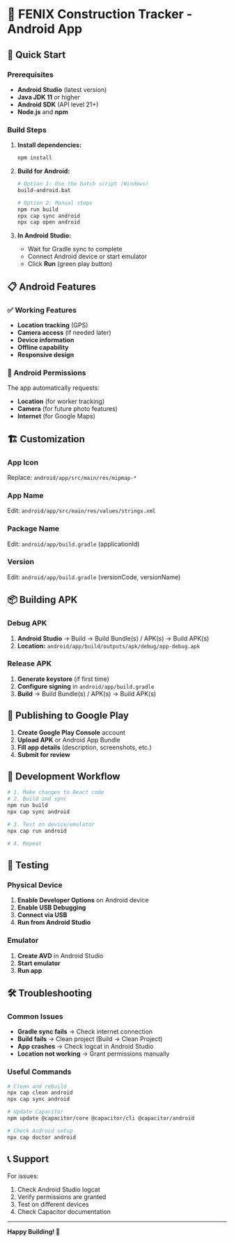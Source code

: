 # 📱 FENIX Construction Tracker - Android App

## 🚀 Quick Start

### Prerequisites
- **Android Studio** (latest version)
- **Java JDK 11** or higher
- **Android SDK** (API level 21+)
- **Node.js** and **npm**

### Build Steps

1. **Install dependencies:**
   ```bash
   npm install
   ```

2. **Build for Android:**
   ```bash
   # Option 1: Use the batch script (Windows)
   build-android.bat
   
   # Option 2: Manual steps
   npm run build
   npx cap sync android
   npx cap open android
   ```

3. **In Android Studio:**
   - Wait for Gradle sync to complete
   - Connect Android device or start emulator
   - Click **Run** (green play button)

## 📋 Android Features

### ✅ Working Features
- **Location tracking** (GPS)
- **Camera access** (if needed later)
- **Device information**
- **Offline capability**
- **Responsive design**

### 🔧 Android Permissions
The app automatically requests:
- **Location** (for worker tracking)
- **Camera** (for future photo features)
- **Internet** (for Google Maps)

## 🏗️ Customization

### App Icon
Replace: `android/app/src/main/res/mipmap-*`

### App Name
Edit: `android/app/src/main/res/values/strings.xml`

### Package Name
Edit: `android/app/build.gradle` (applicationId)

### Version
Edit: `android/app/build.gradle` (versionCode, versionName)

## 📦 Building APK

### Debug APK
1. **Android Studio** → Build → Build Bundle(s) / APK(s) → Build APK(s)
2. **Location:** `android/app/build/outputs/apk/debug/app-debug.apk`

### Release APK
1. **Generate keystore** (if first time)
2. **Configure signing** in `android/app/build.gradle`
3. **Build** → Build Bundle(s) / APK(s) → Build APK(s)

## 🚀 Publishing to Google Play

1. **Create Google Play Console** account
2. **Upload APK** or Android App Bundle
3. **Fill app details** (description, screenshots, etc.)
4. **Submit for review**

## 🔄 Development Workflow

```bash
# 1. Make changes to React code
# 2. Build and sync
npm run build
npx cap sync android

# 3. Test on device/emulator
npx cap run android

# 4. Repeat
```

## 📱 Testing

### Physical Device
1. **Enable Developer Options** on Android device
2. **Enable USB Debugging**
3. **Connect via USB**
4. **Run from Android Studio**

### Emulator
1. **Create AVD** in Android Studio
2. **Start emulator**
3. **Run app**

## 🛠️ Troubleshooting

### Common Issues
- **Gradle sync fails** → Check internet connection
- **Build fails** → Clean project (Build → Clean Project)
- **App crashes** → Check logcat in Android Studio
- **Location not working** → Grant permissions manually

### Useful Commands
```bash
# Clean and rebuild
npx cap clean android
npx cap sync android

# Update Capacitor
npm update @capacitor/core @capacitor/cli @capacitor/android

# Check Android setup
npx cap doctor android
```

## 📞 Support

For issues:
1. Check Android Studio logcat
2. Verify permissions are granted
3. Test on different devices
4. Check Capacitor documentation

---

**Happy Building! 🚀** 